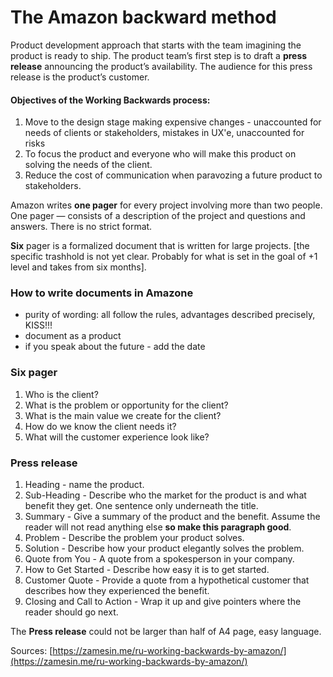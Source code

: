 # The Amazon backward method

Product development approach that starts with the team imagining the product is ready to ship. The product team’s first step is to draft a **press release** announcing the product’s availability. The audience for this press release is the product’s customer.

#### Objectives of the Working Backwards process:

1. Move to the design stage making expensive changes - unaccounted for needs of clients or stakeholders, mistakes in UX'e, unaccounted for risks
2. To focus the product and everyone who will make this product on solving the needs of the client.
3. Reduce the cost of communication when paravozing a future product to stakeholders.

Amazon writes **one pager** for every project involving more than two people.  
One pager — consists of a description of the project and questions and answers. There is no strict format.

**Six** pager is a formalized document that is written for large projects. \[the specific trashhold is not yet clear. Probably for what is set in the goal of +1 level and takes from six months\].

### How to write documents in Amazone

* purity of wording: all follow the rules, advantages described precisely, KISS!!!
* document as a product
* if you speak about the future - add the date

### Six pager

1. Who is the client?
2. What is the problem or opportunity for the client?
3. What is the main value we create for the client?
4. How do we know the client needs it?
5. What will the customer experience look like?

### Press release

1. Heading - name the product.
2. Sub-Heading - Describe who the market for the product is and what benefit they get. One sentence only underneath the title.
3. Summary - Give a summary of the product and the benefit. Assume the reader will not read anything else **so make this paragraph good**.
4. Problem - Describe the problem your product solves.
5. Solution - Describe how your product elegantly solves the problem.
6. Quote from You - A quote from a spokesperson in your company.
7. How to Get Started - Describe how easy it is to get started.
8. Customer Quote - Provide a quote from a hypothetical customer that describes how they experienced the benefit.
9. Closing and Call to Action - Wrap it up and give pointers where the reader should go next.

The **Press release** could not be larger than half of A4 page, easy language.

Sources: [https://zamesin.me/ru-working-backwards-by-amazon/](https://zamesin.me/ru-working-backwards-by-amazon/)

